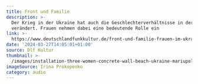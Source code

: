 ```yaml
---
title: Front und Familie
description: >-
  Der Krieg in der Ukraine hat auch die Geschlechterverhältnisse in der Ukraine
  verändert. Frauen nehmen dabei eine bedeutende Rolle ein
link: >-
  https://www.deutschlandfunkkultur.de/front-und-familie-frauen-im-ukrainekrieg-dlf-kultur-bc7cffbc-100.html
date: '2024-03-27T14:05:01+01:00'
source: Dlf Kultur
thumbnail: >-
  /images/installation-three-women-concrete-wall-beach-ukraine-mariupol-1435481-pxhere.com.jpg
imageSource: Irina Prokopenko
category: audio
---
```


